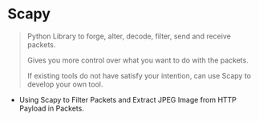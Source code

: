 # Scapy 

> Python Library to forge, alter, decode, filter, send and receive packets. 
>
> Gives you more control over what you want to do with the packets.
> 
> If existing tools do not have satisfy your intention, can use Scapy to develop your own tool.

- Using Scapy to Filter Packets and Extract JPEG Image from HTTP Payload in Packets.